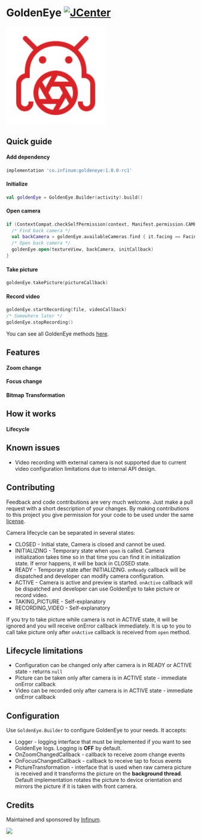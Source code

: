 # GoldenEye [![JCenter](https://api.bintray.com/packages/infinum/android/goldeneye/images/download.svg)](https://bintray.com/infinum/android/goldeneye/_latestVersion)

<img src='./logo.svg' width='264'/>

## Quick guide

#### Add dependency

```gradle
implementation 'co.infinum:goldeneye:1.0.0-rc1'
```

#### Initialize

```kotlin
val goldenEye = GoldenEye.Builder(activity).build()
```

#### Open camera

```kotlin
if (ContextCompat.checkSelfPermission(context, Manifest.permission.CAMERA) == PackageManager.PERMISSION_GRANTED) {
  /* Find back camera */
  val backCamera = goldenEye.availableCameras.find { it.facing == Facing.BACK }
  /* Open back camera */
  goldenEye.open(textureView, backCamera, initCallback)
}
```

#### Take picture

```kotlin
goldenEye.takePicture(pictureCallback)
```

#### Record video

```kotlin
goldenEye.startRecording(file, videoCallback)
/* Somewhere later */
goldenEye.stopRecording()
```

You can see all GoldenEye methods [here](./goldeneye/src/main/java/co/infinum/goldeneye/GoldenEye.kt).

## Features

#### Zoom change

#### Focus change

#### Bitmap Transformation

## How it works

#### Lifecycle

## Known issues

- Video recording with external camera is not supported due to current video configuration limitations due to internal API design.

## Contributing

Feedback and code contributions are very much welcome. Just make a pull request with a short description of your changes. By making contributions to this project you give permission for your code to be used under the same [license](LICENSE).

Camera lifecycle can be separated in several states:

- CLOSED - Initial state, Camera is closed and cannot be used.
- INITIALIZING - Temporary state when `open` is called. Camera initialization takes time so in that time you can find it in initialization state. If error happens, it will be back in CLOSED state.
- READY - Temporary state after INITIALIZING. `onReady` callback will be dispatched and developer can modify camera configuration.
- ACTIVE - Camera is active and preview is started. `onActive` callback will be dispatched and developer can use GoldenEye to take picture or record video.
- TAKING_PICTURE - Self-explanatory
- RECORDING_VIDEO - Self-explanatory

If you try to take picture while camera is not in ACTIVE state, it will be ignored and you will receive onError callback immediately. It is up to you to call take picture
only after `onActive` callback is received from `open` method.

## Lifecycle limitations

- Configuration can be changed only after camera is in READY or ACTIVE state - returns `null`
- Picture can be taken only after camera is in ACTIVE state - immediate onError callback
- Video can be recorded only after camera is in ACTIVE state - immediate onError callback

## Configuration

Use `GoldenEye.Builder` to configure GoldenEye to your needs. It accepts:

- Logger - logging interface that must be implemented if you want to see GoldenEye logs. Logging is **OFF** by default.
- OnZoomChangedCallback - callback to receive zoom change events
- OnFocusChangedCallback - callback to receive tap to focus events
- PictureTransformation - interface that is used when raw camera picture is received and it transforms the picture on the **background thread**. Default implementation rotates the picture to device orientation and mirrors the picture if it is taken with front camera.

## Credits

Maintained and sponsored by [Infinum](http://www.infinum.co).

<a href='https://infinum.co'>
  <img src='https://infinum.co/infinum.png' href='https://infinum.co' width='264'>
</a>
